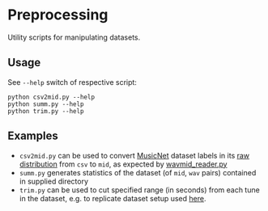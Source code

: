 # Preprocessing
Utility scripts for manipulating datasets.

## Usage

See `--help` switch of respective script:
```
python csv2mid.py --help
python summ.py --help
python trim.py --help
```

## Examples
* `csv2mid.py` can be used to convert [MusicNet](https://homes.cs.washington.edu/~thickstn/musicnet.html) dataset labels in its [raw distribution](https://homes.cs.washington.edu/~thickstn/media/musicnet.tar.gz) from `csv` to `mid`, as expected by [wavmid_reader.py](../readers/wavmid_reader.py)
* `summ.py` generates statistics of the dataset (of `mid`, `wav` pairs) contained in supplied directory
* `trim.py` can be used to cut specified range (in seconds) from each tune in the dataset, e.g. to replicate dataset setup used [here](https://labrosa.ee.columbia.edu/projects/piano/).
